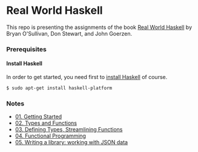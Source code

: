 # Real World Haskell

This repo is presenting the assignments of the book [Real World Haskell](http://book.realworldhaskell.org/) by Bryan O'Sullivan, Don Stewart, and John Goerzen.

### Prerequisites
#### Install Haskell
In order to get started, you need first to [install Haskell](https://www.haskell.org/platform/) of course.
```bash
$ sudo apt-get install haskell-platform
```

### Notes
- [01. Getting Started](ch01/notes.md)
- [02. Types and Functions](ch02/notes.md)
- [03. Defining Types, Streamlining Functions](ch03/notes.md)
- [04. Functional Programming](ch04/notes.md)
- [05. Writing a library: working with JSON data](ch05/notes.md)